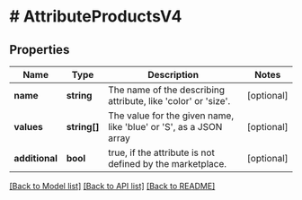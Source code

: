 # # AttributeProductsV4

## Properties

Name | Type | Description | Notes
------------ | ------------- | ------------- | -------------
**name** | **string** | The name of the describing attribute, like &#39;color&#39; or &#39;size&#39;. | [optional]
**values** | **string[]** | The value for the given name, like &#39;blue&#39; or &#39;S&#39;, as a JSON array | [optional]
**additional** | **bool** | true, if the attribute is not defined by the marketplace. | [optional]

[[Back to Model list]](../../README.md#models) [[Back to API list]](../../README.md#endpoints) [[Back to README]](../../README.md)
